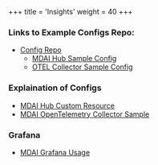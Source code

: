 +++
title = 'Insights'
weight = 40
+++

### Links to Example Configs Repo:
- [Config Repo](https://github.com/DecisiveAI/configs)
  - [MDAI Hub Sample Config](https://github.com/DecisiveAI/mdai-labs/blob/main/mdai/hub/0.8.5/hub_ref.yaml)
  - [OTEL Collector Sample Config](https://github.com/DecisiveAI/mdai-labs/blob/main/mdai/observer/0.8.5/observer_ref.yaml)

### Explaination of Configs
- [MDAI Hub Custom Resource](mdai_custom_resource_config.md)
- [MDAI OpenTelemetry Collector Sample](otel_collector_sample_config.md)

### Grafana
- [MDAI Grafana Usage](grafana.md)

